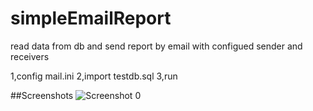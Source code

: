 # simpleEmailReport
read data from db and send report by email with configued sender and receivers 

1,config mail.ini
2,import testdb.sql
3,run

##Screenshots
![Screenshot 0](https://raw.github.com/MarkMjw/PullToRefresh/master/Screenshots/0.png)
